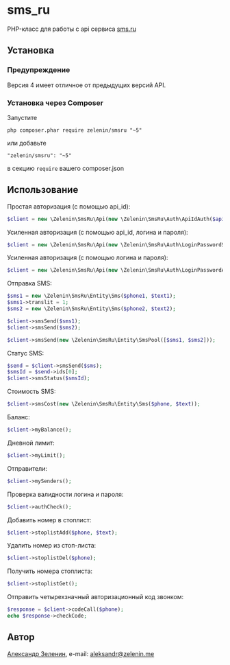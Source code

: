 # sms_ru

PHP-класс для работы с api сервиса [sms.ru](http://sms.ru)

## Установка

### Предупреждение

Версия 4 имеет отличное от предыдущих версий API.

### Установка через Composer

Запустите

```
php composer.phar require zelenin/smsru "~5"
```

или добавьте

```
"zelenin/smsru": "~5"
```

в секцию ```require``` вашего composer.json

## Использование

Простая авторизация (с помощью api_id):

```php
$client = new \Zelenin\SmsRu\Api(new \Zelenin\SmsRu\Auth\ApiIdAuth($apiId), new \Zelenin\SmsRu\Client\Client());
```

Усиленная авторизация (с помощью api_id, логина и пароля):

```php
$client = new \Zelenin\SmsRu\Api(new \Zelenin\SmsRu\Auth\LoginPasswordSecureAuth($login, $password, $apiId), new \Zelenin\SmsRu\Client\Client());
```

Усиленная авторизация (с помощью логина и пароля):

```php
$client = new \Zelenin\SmsRu\Api(new \Zelenin\SmsRu\Auth\LoginPasswordAuth($login, $password), new \Zelenin\SmsRu\Client\Client());
```

Отправка SMS:

```php
$sms1 = new \Zelenin\SmsRu\Entity\Sms($phone1, $text1);
$sms1->translit = 1;
$sms2 = new \Zelenin\SmsRu\Entity\Sms($phone2, $text2);

$client->smsSend($sms1);
$client->smsSend($sms2);

$client->smsSend(new \Zelenin\SmsRu\Entity\SmsPool([$sms1, $sms2]));
```

Статус SMS:

```php
$send = $client->smsSend($sms);
$smsId = $send->ids[0];
$client->smsStatus($smsId);
```

Стоимость SMS:

```php
$client->smsCost(new \Zelenin\SmsRu\Entity\Sms($phone, $text));
```

Баланс:

```php
$client->myBalance();
```

Дневной лимит:

```php
$client->myLimit();
```

Отправители:

```php
$client->mySenders();
```

Проверка валидности логина и пароля:

```php
$client->authCheck();
```

Добавить номер в стоплист:

```php
$client->stoplistAdd($phone, $text);
```

Удалить номер из стоп-листа:

```php
$client->stoplistDel($phone);
```

Получить номера стоплиста:

```php
$client->stoplistGet();
```

Отправить четырехзначный авторизационный код звонком:

```php
$response = $client->codeCall($phone);
echo $response->checkCode;
```

## Автор

[Александр Зеленин](https://github.com/zelenin/), e-mail: [aleksandr@zelenin.me](mailto:aleksandr@zelenin.me)
